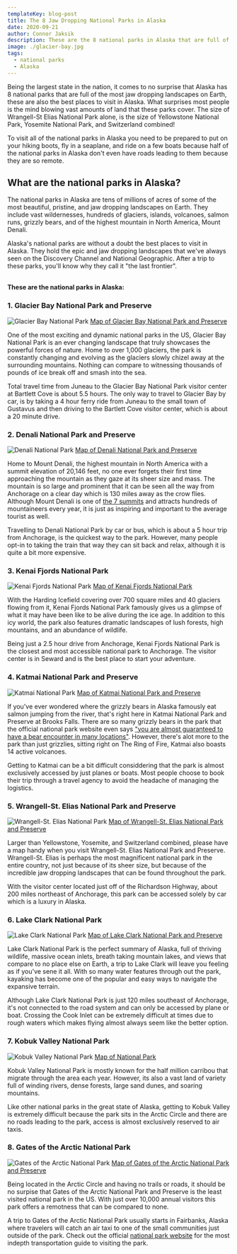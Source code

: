 ```yaml
---
templateKey: blog-post
title: The 8 Jaw Dropping National Parks in Alaska
date: 2020-09-21
author: Connor Jaksik
description: These are the 8 national parks in Alaska that are full of jaw dropping natural beauty.
image: ./glacier-bay.jpg
tags:
  - national parks
  - Alaska
---
```

Being the largest state in the nation, it comes to no surprise that Alaska has 8 national parks that are full of the most jaw dropping landscapes on Earth, these are also the best places to visit in Alaska. What surprises most people is the mind blowing vast amounts of land that these parks cover. The size of Wrangell-St Elias National Park alone, is the size of Yellowstone National Park, Yosemite National Park, and Switzerland combined! 

To visit all of the national parks in Alaska you need to be prepared to put on your hiking boots, fly in a seaplane, and ride on a few boats because half of the national parks in Alaska don't even have roads leading to them because they are so remote.

## What are the national parks in Alaska?
The national parks in Alaska are tens of millions of acres of some of the most beautiful, pristine, and jaw dropping landscapes on Earth. They include vast wildernesses, hundreds of glaciers, islands, volcanoes, salmon runs, grizzly bears, and of the highest mountain in North America, Mount Denali.

Alaska's national parks are without a doubt the best places to visit in Alaska. They hold the epic and jaw dropping landscapes that we've always seen on the Discovery Channel and National Geographic. After a trip to these parks, you'll know why they call it "the last frontier".

\
**These are the national parks in Alaska:**

### 1. Glacier Bay National Park and Preserve
![Glacier Bay National Park](./glacier-bay.jpg)
<a href="https://amzn.to/34BzYKK" target="_blank" rel="noopener noreferrer">Map of Glacier Bay National Park and Preserve<a>

One of the most exciting and dynamic national parks in the US, Glacier Bay National Park is an ever changing landscape that truly showcases the powerful forces of nature. Home to over 1,000 glaciers, the park is constantly changing and evolving as the glaciers slowly chizel away at the surrounding mountains. Nothing can compare to witnessing thousands of pounds of ice break off and smash into the sea.

Total travel time from Juneau to the Glacier Bay National Park visitor center at Bartlett Cove is about 5.5 hours. The only way to travel to Glacier Bay by car, is by taking a 4 hour ferry ride from Juneau to the small town of Gustavus and then driving to the Bartlett Cove visitor center, which is about a 20 minute drive.

### 2. Denali National Park and Preserve
![Denali National Park](./denali.jpg)
<a href="https://amzn.to/3lnBQxp" target="_blank" rel="noopener noreferrer">Map of Denali National Park and Preserve<a>

Home to Mount Denali, the highest mountain in North America with a summit elevation of 20,146 feet, no one ever forgets their first time approaching the mountain as they gaze at its sheer size and mass. The mountain is so large and prominent that it can be seen all the way from Anchorage on a clear day which is 130 miles away as the crow flies. Although Mount Denali is one of <a href="http://www.alpineinstitute.com/programs/expeditions/the-seven-summits/">the 7 summits</a> and attracts hundreds of mountaineers every year, it is just as inspiring and important to the average tourist as well.

Travelling to Denali National Park by car or bus, which is about a 5 hour trip from Anchorage, is the quickest way to the park. However, many people opt-in to taking the train that way they can sit back and relax, although it is quite a bit more expensive.

### 3. Kenai Fjords National Park
![Kenai Fjords National Park](./kenai-fjords.jpg)
<a href="https://amzn.to/30IKXRI" target="_blank" rel="noopener noreferrer">Map of Kenai Fjords National Park<a>

With the Harding Icefield covering over 700 square miles and 40 glaciers flowing from it, Kenai Fjords National Park famously gives us a glimpse of what it may have been like to be alive during the ice age. In addition to this icy world, the park also features dramatic landscapes of lush forests, high mountains, and an abundance of wildlife.

Being just a 2.5 hour drive from Anchorage, Kenai Fjords National Park is the closest and most accessible national park to Anchorage. The visitor center is in Seward and is the best place to start your adventure.

### 4. Katmai National Park and Preserve
![Katmai National Park](./katmai.jpg)
<a href="https://amzn.to/30JElSX" target="_blank" rel="noopener noreferrer">Map of Katmai National Park and Preserve<a>

If you've ever wondered where the grizzly bears in Alaska famously eat salmon jumping from the river, that's right here in Katmai National Park and Preserve at Brooks Falls. There are so many grizzly bears in the park that the official national park website even says <a href="https://www.nps.gov/katm/planyourvisit/bear-encounters-in-katmai.htm">"you are almost guaranteed to have a bear encounter in many locations"</a>. However, there's alot more to the park than just grizzlies, sitting right on The Ring of Fire, Katmai also boasts 14 active volcanoes.

Getting to Katmai can be a bit difficult considdering that the park is almost exclusively accessed by just planes or boats. Most people choose to book their trip through a travel agency to avoid the headache of managing the logistics.

### 5. Wrangell-St. Elias National Park and Preserve
![Wrangell-St. Elias National Park](./wrangell-st-elias.jpg)
<a href="https://amzn.to/3liCNXK" target="_blank" rel="noopener noreferrer">Map of Wrangell-St. Elias National Park and Preserve<a>

Larger than Yellowstone, Yosemite, and Switzerland combined, please have a map handy when you visit Wrangell-St. Elias National Park and Preserve. Wrangell-St. Elias is perhaps the most magnificent national park in the entire country, not just because of its sheer size, but because of the incredible jaw dropping landscapes that can be found throughout the park.

With the visitor center located just off of the Richardson Highway, about 200 miles northeast of Anchorage, this park can be accessed solely by car which is a luxury in Alaska.

### 6. Lake Clark National Park
![Lake Clark National Park](./lake-clark.jpg)
<a href="https://www.nps.gov/lacl/planyourvisit/maps.htm" target="_blank" rel="noopener noreferrer">Map of Lake Clark National Park and Preserve<a>

Lake Clark National Park is the perfect summary of Alaska, full of thriving wildlife, massive ocean inlets, breath taking mountain lakes, and views that compare to no place else on Earth, a trip to Lake Clark will leave you feeling as if you've sene it all. With so many water features through out the park, kayaking has become one of the popular and easy ways to navigate the expansive terrain.

Although Lake Clark National Park is just 120 miles southeast of Anchorage, it's not connected to the road system and can only be accessed by plane or boat. Crossing the Cook Inlet can be extremely difficult at times due to rough waters which makes flying almost always seem like the better option.

### 7. Kobuk Valley National Park
![Kobuk Valley National Park](./kobuk-valley.jpg)
<a href="https://www.nps.gov/kova/planyourvisit/maps.htm" target="_blank" rel="noopener noreferrer">Map of National Park<a>

Kobuk Valley National Park is mostly known for the half million carribou that migrate through the area each year. However, its also a vast land of variety full of winding rivers, dense forests, large sand dunes, and soaring mountains.

Like other national parks in the great state of Alaska, getting to Kobuk Valley is extremely difficult because the park sits in the Arctic Circle and there are no roads leading to the park, access is almost exclusively reserved to air taxis.

### 8. Gates of the Arctic National Park
![Gates of the Arctic National Park](./arctic-gates.jpg)
<a href="https://amzn.to/3deYTYv" target="_blank" rel="noopener noreferrer">Map of Gates of the Arctic National Park and Preserve<a>

Being located in the Arctic Circle and having no trails or roads, it should be no surpise that Gates of the Arctic National Park and Preserve is the least visited national park in the US. With just over 10,000 annual visitors this park offers a remotness that can be compared to none.

A trip to Gates of the Arctic National Park usually starts in Fairbanks, Alaska where travelers will catch an air taxi to one of the small communities just outside of the park. Check out the official <a href="https://www.nps.gov/gaar/planyourvisit/directions.htm">national park website</a> for the most indepth transportation guide to visiting the park.